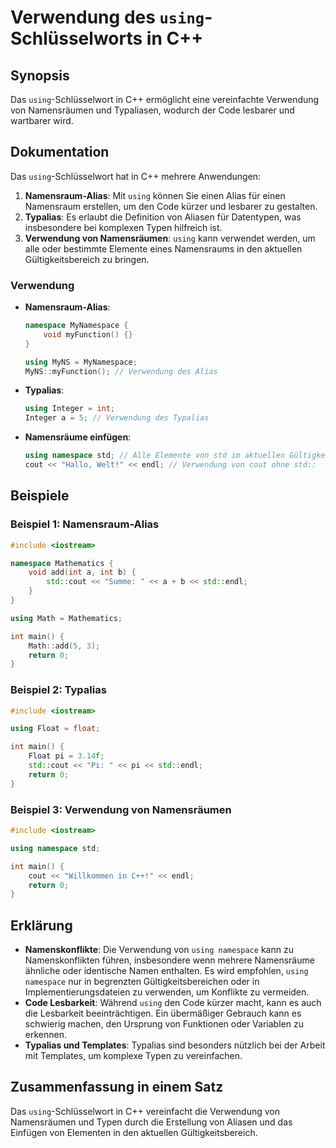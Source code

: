 <!--
Meta Description: # Verwendung des `using`-Schlüsselworts in C++ ## Synopsis Das `using`-Schlüsselwort in C++ ermöglicht eine vereinfachte Verwendung von Namensräumen u...
Meta Keywords: using, von, verwendung, std, und
-->

# Verwendung des `using`-Schlüsselworts in C++

## Synopsis
Das `using`-Schlüsselwort in C++ ermöglicht eine vereinfachte Verwendung von Namensräumen und Typaliasen, wodurch der Code lesbarer und wartbarer wird.

## Dokumentation
Das `using`-Schlüsselwort hat in C++ mehrere Anwendungen:

1. **Namensraum-Alias**: Mit `using` können Sie einen Alias für einen Namensraum erstellen, um den Code kürzer und lesbarer zu gestalten.
2. **Typalias**: Es erlaubt die Definition von Aliasen für Datentypen, was insbesondere bei komplexen Typen hilfreich ist.
3. **Verwendung von Namensräumen**: `using` kann verwendet werden, um alle oder bestimmte Elemente eines Namensraums in den aktuellen Gültigkeitsbereich zu bringen.

### Verwendung

- **Namensraum-Alias**:
  ```cpp
  namespace MyNamespace {
      void myFunction() {}
  }

  using MyNS = MyNamespace;
  MyNS::myFunction(); // Verwendung des Alias
  ```

- **Typalias**:
  ```cpp
  using Integer = int;
  Integer a = 5; // Verwendung des Typalias
  ```

- **Namensräume einfügen**:
  ```cpp
  using namespace std; // Alle Elemente von std im aktuellen Gültigkeitsbereich
  cout << "Hallo, Welt!" << endl; // Verwendung von cout ohne std::
  ```

## Beispiele

### Beispiel 1: Namensraum-Alias
```cpp
#include <iostream>

namespace Mathematics {
    void add(int a, int b) {
        std::cout << "Summe: " << a + b << std::endl;
    }
}

using Math = Mathematics;

int main() {
    Math::add(5, 3);
    return 0;
}
```

### Beispiel 2: Typalias
```cpp
#include <iostream>

using Float = float;

int main() {
    Float pi = 3.14f;
    std::cout << "Pi: " << pi << std::endl;
    return 0;
}
```

### Beispiel 3: Verwendung von Namensräumen
```cpp
#include <iostream>

using namespace std;

int main() {
    cout << "Willkommen in C++!" << endl;
    return 0;
}
```

## Erklärung
- **Namenskonflikte**: Die Verwendung von `using namespace` kann zu Namenskonflikten führen, insbesondere wenn mehrere Namensräume ähnliche oder identische Namen enthalten. Es wird empfohlen, `using namespace` nur in begrenzten Gültigkeitsbereichen oder in Implementierungsdateien zu verwenden, um Konflikte zu vermeiden.
- **Code Lesbarkeit**: Während `using` den Code kürzer macht, kann es auch die Lesbarkeit beeinträchtigen. Ein übermäßiger Gebrauch kann es schwierig machen, den Ursprung von Funktionen oder Variablen zu erkennen.
- **Typalias und Templates**: Typalias sind besonders nützlich bei der Arbeit mit Templates, um komplexe Typen zu vereinfachen.

## Zusammenfassung in einem Satz
Das `using`-Schlüsselwort in C++ vereinfacht die Verwendung von Namensräumen und Typen durch die Erstellung von Aliasen und das Einfügen von Elementen in den aktuellen Gültigkeitsbereich.